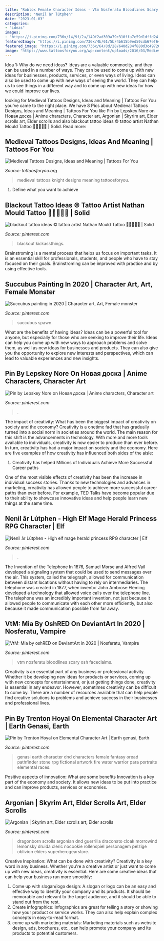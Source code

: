 ```yaml
---
title: "Roblox Female Character Ideas - Vtm Nosferatu Bloodlines Scary Osh Faceclaims"
description: "Nenil âr lútphen"
date: "2023-01-03"
categories:
- "ideas"
images:
- "https://i.pinimg.com/736x/14/9f/2a/149f2ad309a79c310ffa7e59d1dffd24.jpg"
featuredImage: "https://i.pinimg.com/736x/4b/61/5b/4b615b9ed50cdb67ef64f2fa8c9d7c34.jpg"
featured_image: "https://i.pinimg.com/736x/64/0d/28/640d284f880d3c4972669d5470a8476c.jpg"
image: "https://www.tattoosforyou.org/wp-content/uploads/2016/03/Medieval-Tattoos-Images.jpg"
---
```



Idea 1: Why do we need ideas?
Ideas are a valuable commodity, and they can be used in a number of ways. They can be used to come up with new ideas for businesses, products, services, or even ways of living. Ideas can also be used to come up with new ways of seeing the world. They can help us to see things in a different way and to come up with new ideas for how we could improve our lives.

	

		
looking for Medieval Tattoos Designs, Ideas and Meaning | Tattoos For You you've came to the right place. We have 8 Pics about Medieval Tattoos Designs, Ideas and Meaning | Tattoos For You like Pin by Lepskey Nore on Новая доска | Anime characters, Character art, Argonian | Skyrim art, Elder scrolls art, Elder scrolls and also blackout tattoo ideas © tattoo artist Nathan Mould Tattoo 💙💙💙💙💙 | Solid. Read more:
		
    
## Medieval Tattoos Designs, Ideas And Meaning | Tattoos For You

<img loading=lazy src="https://www.tattoosforyou.org/wp-content/uploads/2016/03/Medieval-Tattoos-Images.jpg" onerror="this.onerror=null;this.src='https://tse2.mm.bing.net/th?id=OIP.DMxcRh73r1XHniseAGuE8QHaJ4&amp;pid=15.1';" alt="Medieval Tattoos Designs, Ideas and Meaning | Tattoos For You">

_Source: tattoosforyou.org_

>medieval tattoos knight designs meaning tattoosforyou. 

	

1. Define what you want to achieve 

    
## Blackout Tattoo Ideas © Tattoo Artist Nathan Mould Tattoo 💙💙💙💙💙 | Solid

<img loading=lazy src="https://i.pinimg.com/736x/64/0d/28/640d284f880d3c4972669d5470a8476c.jpg" onerror="this.onerror=null;this.src='https://tse2.mm.bing.net/th?id=OIP.pP-6gLIJD0kWFc8XJKLv7AHaKC&amp;pid=15.1';" alt="blackout tattoo ideas © tattoo artist Nathan Mould Tattoo 💙💙💙💙💙 | Solid">

_Source: pinterest.com_

>blackout kickassthings. 

	

Brainstroming is a mental process that helps us focus on important tasks. It is an essential skill for professionals, students, and people who have to stay focused on their goals. Brainstroming can be improved with practice and by using effective tools.

    
## Succubus Painting In 2020 | Character Art, Art, Female Monster

<img loading=lazy src="https://i.pinimg.com/736x/81/fe/15/81fe155eb3ec331f4f076705eb45e71a.jpg" onerror="this.onerror=null;this.src='https://tse3.mm.bing.net/th?id=OIP.kW1w_O4H64954dy6Y3mUMAHaM1&amp;pid=15.1';" alt="Succubus painting in 2020 | Character art, Art, Female monster">

_Source: pinterest.com_

>succubus spawn. 

	

What are the benefits of having ideas?
Ideas can be a powerful tool for anyone, but especially for those who are seeking to improve their life. Ideas can help you come up with new ways to approach problems and solve them, as well as new ideas for businesses and products. They can also give you the opportunity to explore new interests and perspectives, which can lead to valuable experiences and new insights.

    
## Pin By Lepskey Nore On Новая доска | Anime Characters, Character Art

<img loading=lazy src="https://i.pinimg.com/736x/db/59/83/db5983f0123b6a34c17479c11786c963.jpg" onerror="this.onerror=null;this.src='https://tse3.mm.bing.net/th?id=OIP.5d_ZbDYs0ak2qd2UxghRZwHaKd&amp;pid=15.1';" alt="Pin by Lepskey Nore on Новая доска | Anime characters, Character art">

_Source: pinterest.com_

>. 

	

The impact of creativity: What has been the biggest impact of creativity on society and the economy?
Creativity is a onetime fad that has gradually turned into a social norm in societies around the world. The main reason for this shift is the advancements in technology. With more and more tools available to individuals, creativity is now easier to produce than ever before. In turn, creativity has had a major impact on society and the economy. Here are five examples of how creativity has influenced both sides of the aisle:
1) Creativity has helped Millions of Individuals Achieve More Successful Career paths

One of the most visible effects of creativity has been the increase in individual success stories. Thanks to new technologies and advances in marketing, creativity has allowed people to achieve more successful career paths than ever before. For example, TED Talks have become popular due to their ability to showcase innovative ideas and help people learn new things at the same time.

    
## Nenil âr Lútphen - High Elf Mage Herald Princess RPG Character | Elf

<img loading=lazy src="https://i.pinimg.com/736x/f2/d2/09/f2d2092aaaa2d7cd57af114d8192ce33.jpg" onerror="this.onerror=null;this.src='https://tse1.mm.bing.net/th?id=OIP.aApR4qJvjbrwJz_ibTxwLwHaK9&amp;pid=15.1';" alt="Nenil âr Lútphen - High elf mage herald princess RPG character | Elf">

_Source: pinterest.com_

>. 

	

The Invention of the Telephone
In 1876, Samuel Morse and Alfred Vail developed a signaling system that could be used to send messages over the air. This system, called the telegraph, allowed for communication between distant locations without having to rely on intermediaries. The telephone was created in 1877, when inventor John Ambrose Fleming developed a technology that allowed voice calls over the telephone line. The telephone was an incredibly important invention, not just because it allowed people to communicate with each other more efficiently, but also because it made communication possible from far away.

    
## VtM: Mia By OshRED On DeviantArt In 2020 | Nosferatu, Vampire

<img loading=lazy src="https://i.pinimg.com/736x/14/9f/2a/149f2ad309a79c310ffa7e59d1dffd24.jpg" onerror="this.onerror=null;this.src='https://tse4.mm.bing.net/th?id=OIP.pgUwj2bAGIOqFXEjL5yHCwHaKd&amp;pid=15.1';" alt="VtM: Mia by oshRED on DeviantArt in 2020 | Nosferatu, Vampire">

_Source: pinterest.com_

>vtm nosferatu bloodlines scary osh faceclaims. 

	

Creativity is an essential part of any business or professional activity. Whether it be developing new ideas for products or services, coming up with new concepts for entertainment, or just getting things done, creativity is essential in any endeavor. However, sometimes creativity can be difficult to come by. There are a number of resources available that can help people find creative solutions to problems and achieve success in their businesses and professional lives.

    
## Pin By Trenton Hoyal On Elemental Character Art | Earth Genasi, Earth

<img loading=lazy src="https://i.pinimg.com/736x/1e/21/cd/1e21cd6366e0f64e6cb7d2afa07f02ff--character-art.jpg" onerror="this.onerror=null;this.src='https://tse1.mm.bing.net/th?id=OIP.MiidIyLo8eVCUTto6p-xrQHaMw&amp;pid=15.1';" alt="Pin by Trenton Hoyal on Elemental Character Art | Earth genasi, Earth">

_Source: pinterest.com_

>genasi earth character dnd characters female fantasy oread pathfinder stone rpg fictional artwork fire water warrior para portraits elemental races. 

	

Positive aspects of innovation: What are some benefits
Innovation is a key part of the economy and society. It allows new ideas to be put into practice and can improve products, services or economies.

    
## Argonian | Skyrim Art, Elder Scrolls Art, Elder Scrolls

<img loading=lazy src="https://i.pinimg.com/736x/4b/61/5b/4b615b9ed50cdb67ef64f2fa8c9d7c34.jpg" onerror="this.onerror=null;this.src='https://tse4.mm.bing.net/th?id=OIP.gdGcARBd0VgOuJvWQvVxcAAAAA&amp;pid=15.1';" alt="Argonian | Skyrim art, Elder scrolls art, Elder scrolls">

_Source: pinterest.com_

>dragonborn scrolls argonian dnd guerrilla draconato cloak morrowind lemonsky druida cleric nocookie rollenspiel personagem pelzige oblivion elders superherogearstore. 

	

Creative Inspiration: What can be done with creativity?
Creativity is a key word in any business. Whether you're a creative artist or just want to come up with new ideas, creativity is essential. Here are some creative ideas that can help your business run more smoothly: 
1. Come up with slogan/logo design: A slogan or logo can be an easy and effective way to identify your company and its products. It should be memorable and relevant to the target audience, and it should be able to stand out from the rest. 
2. Create infographics: Infographics are great for telling a story or showing how your product or service works. They can also help explain complex concepts in easy-to-read format. 
3. come up with marketing materials: Marketing materials such as website design, ads, brochures, etc., can help promote your company and its products to potential customers.

